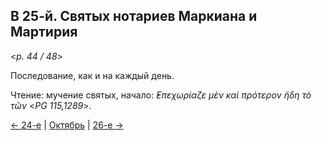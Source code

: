 
## В 25-й. Святых нотариев Маркиана и Мартирия

<*p. 44 / 48*>

Последование, как и на каждый день. 

Чтение: мучение святых, начало: *̓Επεχωρίαζε μὲν καὶ πρότερον ἤδη τὸ τῶν* <*PG 115,1289*>.

[← 24-е](10_24_MES.ru.md) | [Октябрь](README.md#25-й) | [26-е →](10_26_MES.ru.md)
